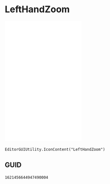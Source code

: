 # LeftHandZoom
![](/img/LeftHandZoom.png)

``` CSharp
EditorGUIUtility.IconContent("LeftHandZoom")
```
## GUID
```
1621456644947490004
```
